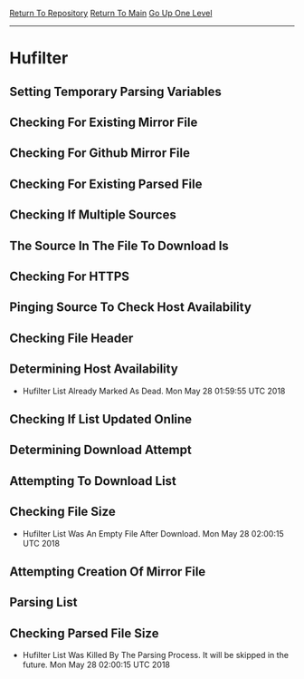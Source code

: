 [Return To Repository](https://github.com/deathbybandaid/piholeparser/)
[Return To Main](https://github.com/deathbybandaid/piholeparser/blob/master/RecentRunLogs/Mainlog.md)
[Go Up One Level](https://github.com/deathbybandaid/piholeparser/blob/master/RecentRunLogs/TopLevelScripts/30-Processing-External-Blacklists.md)
____________________________________
# Hufilter
## Setting Temporary Parsing Variables
## Checking For Existing Mirror File
## Checking For Github Mirror File
## Checking For Existing Parsed File
## Checking If Multiple Sources
## The Source In The File To Download Is
## Checking For HTTPS
## Pinging Source To Check Host Availability
## Checking File Header
## Determining Host Availability
* Hufilter List Already Marked As Dead. Mon May 28 01:59:55 UTC 2018
## Checking If List Updated Online
## Determining Download Attempt
## Attempting To Download List
## Checking File Size
* Hufilter List Was An Empty File After Download. Mon May 28 02:00:15 UTC 2018
## Attempting Creation Of Mirror File
## Parsing List
## Checking Parsed File Size
* Hufilter List Was Killed By The Parsing Process. It will be skipped in the future. Mon May 28 02:00:15 UTC 2018
